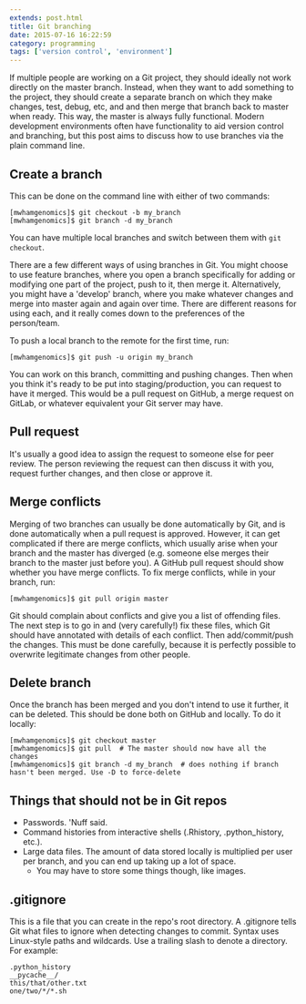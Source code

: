 ```yaml
---
extends: post.html
title: Git branching
date: 2015-07-16 16:22:59
category: programming
tags: ['version control', 'environment']
---
```


If multiple people are working on a Git project, they should ideally not work directly on the master branch. Instead,
when they want to add something to the project, they should create a separate branch on which they make changes, test,
debug, etc, and and then merge that branch back to master when ready. This way, the master is always fully functional.
Modern development environments often have functionality to aid version control and branching, but this post aims to
discuss how to use branches via the plain command line.

## Create a branch
This can be done on the command line with either of two commands:

    [mwhamgenomics]$ git checkout -b my_branch
    [mwhamgenomics]$ git branch -d my_branch

You can have multiple local branches and switch between them with `git checkout`.

There are a few different ways of using branches in Git. You might choose to use feature branches, where you open a
branch specifically for adding or modifying one part of the project, push to it, then merge it. Alternatively, you might
have a 'develop' branch, where you make whatever changes and merge into master again and again over time. There are
different reasons for using each, and it really comes down to the preferences of the person/team.

To push a local branch to the remote for the first time, run:

    [mwhamgenomics]$ git push -u origin my_branch

You can work on this branch, committing and pushing changes. Then when you think it's ready to be put into
staging/production, you can request to have it merged. This would be a pull request on GitHub, a merge request on
GitLab, or whatever equivalent your Git server may have.

## Pull request
It's usually a good idea to assign the request to someone else for peer review. The person reviewing the request can
then discuss it with you, request further changes, and then close or approve it.

## Merge conflicts
Merging of two branches can usually be done automatically by Git, and is done automatically when a pull request is
approved. However, it can get complicated if there are merge conflicts, which usually arise when your branch and the
master has diverged (e.g. someone else merges their branch to the master just before you). A GitHub pull request should
show whether you have merge conflicts. To fix merge conflicts, while in your branch, run:

    [mwhamgenomics]$ git pull origin master

Git should complain about conflicts and give you a list of offending files. The next step is to go in and (very
carefully!) fix these files, which Git should have annotated with details of each conflict. Then add/commit/push the
changes. This must be done carefully, because it is perfectly possible to overwrite legitimate changes from other
people.

## Delete branch
Once the branch has been merged and you don't intend to use it further, it can be deleted. This should be done both on
GitHub and locally. To do it locally:

    [mwhamgenomics]$ git checkout master
    [mwhamgenomics]$ git pull  # The master should now have all the changes
    [mwhamgenomics]$ git branch -d my_branch  # does nothing if branch hasn't been merged. Use -D to force-delete

## Things that should not be in Git repos

- Passwords. 'Nuff said.
- Command histories from interactive shells (.Rhistory, .python_history, etc.).
- Large data files. The amount of data stored locally is multiplied per user per branch, and you can end up taking up a
  lot of space.
  - You may have to store some things though, like images.

## .gitignore
This is a file that you can create in the repo's root directory. A .gitignore tells Git what files to ignore when
detecting changes to commit. Syntax uses Linux-style paths and wildcards. Use a trailing slash to denote a directory.
For example:

    .python_history
    __pycache__/
    this/that/other.txt
    one/two/*/*.sh
